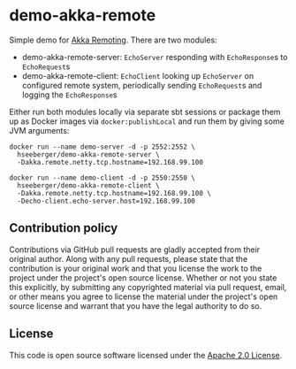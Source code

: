 # demo-akka-remote #

Simple demo for [Akka Remoting](http://doc.akka.io/docs/akka/current/scala/remoting.html). There are two modules:
- demo-akka-remote-server: `EchoServer` responding with `EchoResponse`s to `EchoRequest`s
- demo-akka-remote-client: `EchoClient` looking up `EchoServer` on configured remote system, periodically sending `EchoRequest`s and logging the `EchoResponse`s

Either run both modules locally via separate sbt sessions or package them up as Docker images via `docker:publishLocal` and run them by giving some JVM arguments:

```
docker run --name demo-server -d -p 2552:2552 \
  hseeberger/demo-akka-remote-server \
  -Dakka.remote.netty.tcp.hostname=192.168.99.100

docker run --name demo-client -d -p 2550:2550 \
  hseeberger/demo-akka-remote-client \
  -Dakka.remote.netty.tcp.hostname=192.168.99.100 \
  -Decho-client.echo-server.host=192.168.99.100
```

## Contribution policy ##

Contributions via GitHub pull requests are gladly accepted from their original author. Along with any pull requests, please state that the contribution is your original work and that you license the work to the project under the project's open source license. Whether or not you state this explicitly, by submitting any copyrighted material via pull request, email, or other means you agree to license the material under the project's open source license and warrant that you have the legal authority to do so.

## License ##

This code is open source software licensed under the [Apache 2.0 License]("http://www.apache.org/licenses/LICENSE-2.0.html").
